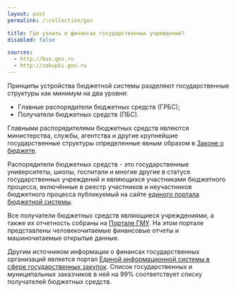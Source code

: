 ```yaml
---
layout: post
permalink: /:collection/gov

title: Где узнать о финансах государственных учреждений?
disabled: false

sources:
  - http://bus.gov.ru​
  - http://zakupki.gov.ru​
---
```


Принципы устройства бюджетной системы разделяют государственные структуры как минимум на два уровня:

- Главные распорядители бюджетных средств (ГРБС); 
- Получатели бюджетных средств (ПБС). 

Главными распорядителями бюджетных средств являются министерства, службы, агентства и другие крупнейшие государственные структуры определенные явным образом в [Законе о бюджете](https://infoculture.gitbook.io/opengovfinances/howto/howtostart/budgetlaw).

Распорядители бюджетных средств - это государственные университеты, школы, госпитали и многие другие в статусе государственных учреждений и являющихся участниками бюджетного процесса, включённые в реестр участников и неучастников бюджетного процесса публикуемый на сайте [единого портала бюджетной системы](https://infoculture.gitbook.io/opengovfinances/gis/public/epbs).

Все получатели бюджетных средств являющиеся учреждениями, а также их отчетность собраны на [Портале ГМУ](https://infoculture.gitbook.io/opengovfinances/gis/public/portalgmu). На этом портале представлены человекочитаемые финансовые отчеты и машиночитаемые открытые данные.

Другим источником информации о финансах государственных организаций является портал [Единой информационной системы в сфере государственных закупок](https://infoculture.gitbook.io/opengovfinances/gis/public/eis). Список государственных и муниципальных заказчиков в ней на 99% соответствует списку получателей бюджетных средств.
 
